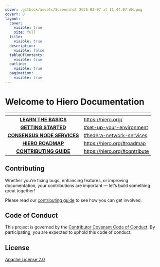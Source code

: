 ```yaml
---
cover: .gitbook/assets/Screenshot 2025-03-07 at 11.44.07 AM.png
coverY: 0
layout:
  cover:
    visible: true
    size: full
  title:
    visible: true
  description:
    visible: false
  tableOfContents:
    visible: true
  outline:
    visible: true
  pagination:
    visible: true
---
```


# Welcome to Hiero Documentation

<table data-card-size="large" data-view="cards"><thead><tr><th align="center"></th><th data-hidden data-card-target data-type="content-ref"></th></tr></thead><tbody><tr><td align="center"><a href="https://hiero.org/"><strong>LEARN THE BASICS</strong></a></td><td><a href="https://hiero.org/">https://hiero.org/</a></td></tr><tr><td align="center"><a href="./#getting-started"><strong>GETTING STARTED</strong></a></td><td><a href="./#set-up-your-environment">#set-up-your-environment</a></td></tr><tr><td align="center"><a href="./#hedera-network-services"><strong>CONSENSUS NODE SERVICES</strong></a></td><td><a href="./#hedera-network-services">#hedera-network-services</a></td></tr><tr><td align="center"><a href="https://hiero.org/#roadmap"><strong>HIERO ROADMAP</strong></a></td><td><a href="https://hiero.org/#roadmap">https://hiero.org/#roadmap</a></td></tr><tr><td align="center"><a href="https://hiero.org/#contribute"><strong>CONTRIBUTING GUIDE</strong></a></td><td><a href="https://hiero.org/#contribute">https://hiero.org/#contribute</a></td></tr></tbody></table>

## Contributing

Whether you’re fixing bugs, enhancing features, or improving documentation, your contributions are important — let’s build something great together!

Please read our [contributing guide](https://github.com/hashgraph/.github/blob/main/CONTRIBUTING.md) to see how you can get involved.

## Code of Conduct

This project is governed by the [Contributor Covenant Code of Conduct](https://github.com/hashgraph/.github/blob/main/CODE_OF_CONDUCT.md). By participating, you are expected to uphold this code of conduct.

## License

[Apache License 2.0](https://www.apache.org/licenses/LICENSE-2.0)

